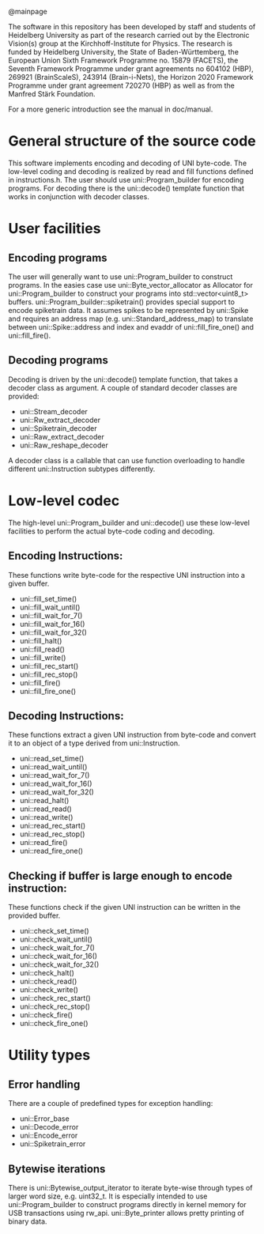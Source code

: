 @mainpage

The software in this repository has been developed by staff and students
of Heidelberg University as part of the research carried out by the
Electronic Vision(s) group at the Kirchhoff-Institute for Physics.
The research is funded by Heidelberg University, the State of
Baden-Württemberg, the European Union Sixth Framework Programme no.
15879 (FACETS), the Seventh Framework Programme under grant agreements
no 604102 (HBP), 269921 (BrainScaleS), 243914 (Brain-i-Nets), the
Horizon 2020 Framework Programme under grant agreement 720270 (HBP) as
well as from the Manfred Stärk Foundation.

For a more generic introduction see the manual in doc/manual.



General structure of the source code
====================================

This software implements encoding and decoding of UNI byte-code. The
low-level coding and decoding is realized by read and fill functions
defined in instructions.h. The user should use uni::Program_builder for
encoding programs. For decoding there is the uni::decode() template
function that works in conjunction with decoder classes.


User facilities
===============

Encoding programs
-----------------

The user will generally want to use uni::Program_builder to construct
programs. In the easies case use uni::Byte_vector_allocator as
Allocator for uni::Program_builder to construct your programs into
std::vector<uint8_t> buffers.
uni::Program_builder::spiketrain() provides special support to encode
spiketrain data. It assumes spikes to be represented by uni::Spike and
requires an address map (e.g. uni::Standard_address_map) to translate
between uni::Spike::address and index and evaddr of uni::fill_fire_one() and
uni::fill_fire().


Decoding programs
-----------------

Decoding is driven by the uni::decode() template function, that takes a
decoder class as argument. A couple of standard decoder classes are
provided:

- uni::Stream_decoder
- uni::Rw_extract_decoder
- uni::Spiketrain_decoder
- uni::Raw_extract_decoder
- uni::Raw_reshape_decoder

A decoder class is a callable that can use function overloading to
handle different uni::Instruction subtypes differently.



Low-level codec
===============

The high-level uni::Program_builder and uni::decode() use these
low-level facilities to perform the actual byte-code coding and
decoding.


Encoding Instructions:
----------------------

These functions write byte-code for the respective UNI instruction into
a given buffer.

- uni::fill_set_time()
- uni::fill_wait_until()
- uni::fill_wait_for_7()
- uni::fill_wait_for_16()
- uni::fill_wait_for_32()
- uni::fill_halt()
- uni::fill_read()
- uni::fill_write()
- uni::fill_rec_start()
- uni::fill_rec_stop()
- uni::fill_fire()
- uni::fill_fire_one()


Decoding Instructions:
----------------------

These functions extract a given UNI instruction from byte-code and
convert it to an object of a type derived from uni::Instruction.

- uni::read_set_time()
- uni::read_wait_until()
- uni::read_wait_for_7()
- uni::read_wait_for_16()
- uni::read_wait_for_32()
- uni::read_halt()
- uni::read_read()
- uni::read_write()
- uni::read_rec_start()
- uni::read_rec_stop()
- uni::read_fire()
- uni::read_fire_one()


Checking if buffer is large enough to encode instruction:
---------------------------------------------------------

These functions check if the given UNI instruction can be written in the
provided buffer.

- uni::check_set_time()
- uni::check_wait_until()
- uni::check_wait_for_7()
- uni::check_wait_for_16()
- uni::check_wait_for_32()
- uni::check_halt()
- uni::check_read()
- uni::check_write()
- uni::check_rec_start()
- uni::check_rec_stop()
- uni::check_fire()
- uni::check_fire_one()



Utility types
=============

Error handling
--------------

There are a couple of predefined types for exception handling:

- uni::Error_base
- uni::Decode_error
- uni::Encode_error
- uni::Spiketrain_error


Bytewise iterations
-------------------

There is uni::Bytewise_output_iterator to iterate byte-wise through types of
larger word size, e.g. uint32_t. It is especially intended to use
uni::Program_builder to construct programs directly in kernel memory for
USB transactions using rw_api.
uni::Byte_printer allows pretty printing of binary data.


